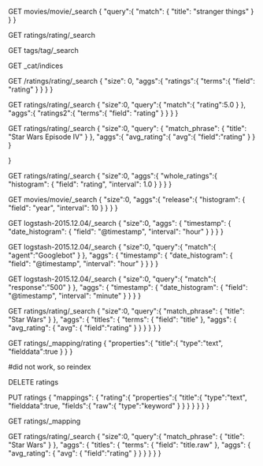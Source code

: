 GET movies/movie/_search
{
  "query":{
    "match": {
      "title": "stranger things"
    }
  }
}
  
GET ratings/rating/_search

GET tags/tag/_search

GET _cat/indices

GET /ratings/rating/_search
{
  "size": 0, 
  "aggs":{
    "ratings":{
      "terms":{
        "field": "rating"
      }
    }
  }
}

GET ratings/rating/_search
{
  "size":0,
  "query":{
    "match":{
      "rating":5.0
    }
  },
  "aggs":{
    "ratings2":{
      "terms":{
        "field": "rating"
      }
    }
  }
}

GET ratings/rating/_search
{
  "size":0,
  "query": {
    "match_phrase": {
      "title": "Star Wars Episode IV"
    }
  },
  "aggs":{
    "avg_rating":{
      "avg":{
        "field":"rating"
      }
    }
  }
  
}

GET ratings/rating/_search
{
  "size":0,
  "aggs":{
    "whole_ratings":{
      "histogram": {
        "field": "rating",
        "interval": 1.0
      }
    }
  }
}

GET movies/movie/_search
{
  "size":0,
  "aggs":{
    "release":{
      "histogram": {
        "field": "year",
        "interval": 10
      }
    }
  }
}

GET logstash-2015.12.04/_search
{
  "size":0,
  "aggs": {
    "timestamp": {
      "date_histogram": {
        "field": "@timestamp",
        "interval": "hour"
      }
    }
  }
}

GET logstash-2015.12.04/_search
{
  "size":0,
  "query":{
      "match":{
        "agent":"Googlebot"
      }
  },
  "aggs": {
    "timestamp": {
      "date_histogram": {
        "field": "@timestamp",
        "interval": "hour"
      }
    }
  }
}

GET logstash-2015.12.04/_search
{
  "size":0,
  "query":{
      "match":{
        "response":"500"
      }
  },
  "aggs": {
    "timestamp": {
      "date_histogram": {
        "field": "@timestamp",
        "interval": "minute"
      }
    }
  }
}


GET ratings/rating/_search
{
  "size":0,
  "query":{
    "match_phrase": {
      "title": "Star Wars"
    }
  },
  "aggs": {
    "titles": {
      "terms": {
        "field": "title"
      },
      "aggs": {
        "avg_rating": {
          "avg": {
            "field":"rating"
          }
        }
      }
    }
  }
}

GET ratings/_mapping/rating
{
    "properties":{
      "title":{
        "type":"text",
        "fielddata":true
      }
    }
}

#did not work, so reindex

DELETE ratings


PUT ratings
{
  "mappings": {
    "rating":{
      "properties":{
        "title":{
          "type":"text",
          "fielddata":true,
          "fields":{
            "raw":{
              "type":"keyword"
            }
          }
        }
      }
    }
  }
}

GET ratings/_mapping


GET ratings/rating/_search
{
  "size":0,
  "query":{
    "match_phrase": {
      "title": "Star Wars"
    }
  },
  "aggs": {
    "titles": {
      "terms": {
        "field": "title.raw"
      },
      "aggs": {
        "avg_rating": {
          "avg": {
            "field":"rating"
          }
        }
      }
    }
  }
}